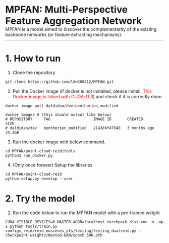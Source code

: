 <div style="border-bottom:1px solid #b2b2b2;padding-bottom:10px;width:auto;display:flex;flex-direction:column;align-items:center;margin:0px auto;">
    <p style="margin: 0;font-size:30px;font-weight:700;">MPFAN: Multi-Perspective Feature Aggregation Network</font><br></p>
    <p style="margin: 0;">MPFAN is a model aimed to discover the complementarity of the existing backbone networks (or feature extracting mechanisms).</p>
</div>

# 1. How to run
1. Clone the repository
```
git clone https://github.com/ldw200012/MPFAN.git
```

2. Pull the Docker image (if docker is not installed, please install. <font style="color:red;">This Docker image is linked with CUDA-11.3</font>) and check if it is correctly done.
```
docker image pull daldidan/dev:bentherien_modified

docker images # (this should output like below)
# REPOSITORY     TAG                   IMAGE ID       CREATED         SIZE
# daldidan/dev   bentherien_modified   21438bf47948   3 months ago    34.2GB
```

3. Run the docker image with below command.
```
cd MPFAN/point-cloud-reid/tools
python3 run_docker.py
```

4. (Only once forever) Setup the libraries
```
cd MPFAN/point-cloud-reid
python setup.py develop --user
```

# 2. Try the model
1. Run the code below to run the MPFAN model with a pre-trained weight
```
CUDA_VISIBLE_DEVICES=0 MASTER_ADDR=localhost torchpack dist-run -v -np 1 python tools/train.py configs_reid/reid_nuscenes_pts/testing/testing_dualreid.py --checkpoint weights/Nested-BAN/epoch_500.pth
```
